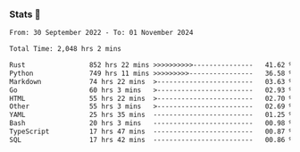 ### Stats 👋
<!--START_SECTION:waka-->

```txt
From: 30 September 2022 - To: 01 November 2024

Total Time: 2,048 hrs 2 mins

Rust                852 hrs 22 mins >>>>>>>>>>---------------   41.62 %
Python              749 hrs 11 mins >>>>>>>>>----------------   36.58 %
Markdown            74 hrs 22 mins  >------------------------   03.63 %
Go                  60 hrs 3 mins   >------------------------   02.93 %
HTML                55 hrs 22 mins  >------------------------   02.70 %
Other               55 hrs 3 mins   >------------------------   02.69 %
YAML                25 hrs 35 mins  -------------------------   01.25 %
Bash                20 hrs 3 mins   -------------------------   00.98 %
TypeScript          17 hrs 47 mins  -------------------------   00.87 %
SQL                 17 hrs 42 mins  -------------------------   00.86 %
```

<!--END_SECTION:waka-->

<!--
**buhaytza2005/buhaytza2005** is a ✨ _special_ ✨ repository because its `README.md` (this file) appears on your GitHub profile.

Here are some ideas to get you started:

- 🔭 I’m currently working on ...
- 🌱 I’m currently learning ...
- 👯 I’m looking to collaborate on ...
- 🤔 I’m looking for help with ...
- 💬 Ask me about ...
- 📫 How to reach me: ...
- 😄 Pronouns: ...
- ⚡ Fun fact: ...
-->


